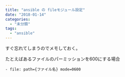 ```yaml
---
title: "ansible の fileモジュール設定"
date: "2018-01-14"
categories: 
  - "未分類"
tags: 
  - "ansible"
---
```


すぐ忘れてしまうのでメモしておく。

たとえばあるファイルのパーミッションを600にする場合

```
- file: path={ファイル名} mode=0600
```
